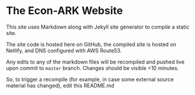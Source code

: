 # The Econ-ARK Website

This site uses Markdown along with Jekyll site generator to compile a static site.

The site code is hosted here on GitHub, the compiled site is hosted on Netlify, and DNS configured with AWS Route53.

Any edits to any of the markdown files will be recompiled and pushed live upon commit to `master` branch. Changes should be visible <10 minutes.

So, to trigger a recompile (for example, in case some external source material has changed), edit this README.md
